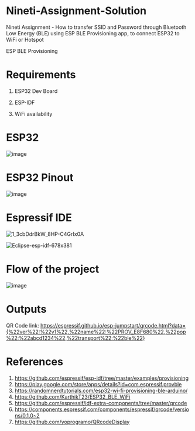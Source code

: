 # Nineti-Assignment-Solution
Nineti Assignment - How to transfer SSID and Password through Bluetooth Low Energy (BLE) using ESP BLE Provisioning app, to connect ESP32 to WiFi or Hotspot  

ESP BLE Provisioning
# Requirements
1) ESP32 Dev Board 

2) ESP-IDF 

3) WiFi availability

# ESP32
![image](https://github.com/KarthikT23/ESP32-Temperature-Humidity-monitoring-system/assets/119528503/c026872d-9985-4b06-a982-0cc67a0ab8a0)

# ESP32 Pinout
![image](https://github.com/KarthikT23/ESP32-Temperature-Humidity-monitoring-system/assets/119528503/2f566421-0116-48fc-9296-51627fb8fd5c)


# Espressif IDE
![1_3cbDdrBkW_8HP-C4GrIx0A](https://github.com/user-attachments/assets/0614f1a3-385f-44cc-bfe4-ea1bac3d2479)

![Eclipse-esp-idf-678x381](https://github.com/user-attachments/assets/3643d729-5e04-4e0f-b333-bca2166b9532)

# Flow of the project
![image](https://github.com/user-attachments/assets/2c5e57da-15f8-47c1-8381-76a47df85a28)

# Outputs

QR Code link: https://espressif.github.io/esp-jumpstart/qrcode.html?data={%22ver%22:%22v1%22,%22name%22:%22PROV_E8F680%22,%22pop%22:%22abcd1234%22,%22transport%22:%22ble%22}

# References
1) https://github.com/espressif/esp-idf/tree/master/examples/provisioning
2) https://play.google.com/store/apps/details?id=com.espressif.provble
3) https://randomnerdtutorials.com/esp32-wi-fi-provisioning-ble-arduino/
4) https://github.com/KarthikT23/ESP32_BLE_WiFi
5) https://github.com/espressif/idf-extra-components/tree/master/qrcode
6) https://components.espressif.com/components/espressif/qrcode/versions/0.1.0~2
7) https://github.com/yoprogramo/QRcodeDisplay


